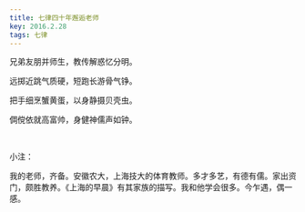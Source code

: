 ```yaml
---
title: 七律四十年邂逅老师
key: 2016.2.28
tags: 七律
---
```


兄弟友朋并师生，教传解惑忆分明。

远掷近跳气质硬，短跑长游骨气铮。

把手细烹蟹黄蛋，以身静摄贝壳虫。

倜傥依就高富帅，身健神儒声如钟。

</br>

小注：

我的老师，齐备。安徽农大，上海技大的体育教师。多才多艺，有德有儒。家出资门，颇胜教养。《上海的早晨》有其家族的描写。我和他学会很多。今乍遇，偶一感。

</br>

